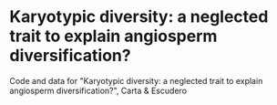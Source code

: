 # Karyotypic diversity: a neglected trait to explain angiosperm diversification?
Code and data for "Karyotypic diversity: a neglected trait to explain angiosperm diversification?", Carta &amp; Escudero
